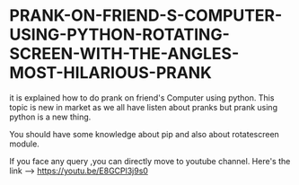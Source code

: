 # PRANK-ON-FRIEND-S-COMPUTER-USING-PYTHON-ROTATING-SCREEN-WITH-THE-ANGLES-MOST-HILARIOUS-PRANK
it is explained how to do prank on friend's Computer using python. This topic is new in market as we all have listen about pranks but prank using python is a new thing.

You should have some knowledge about pip 
and also about rotatescreen module.

If you face any query ,you can directly move to youtube channel.
Here's the link --> https://youtu.be/E8GCPl3j9s0
